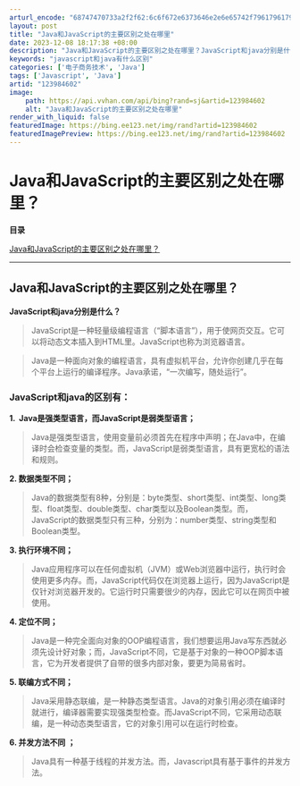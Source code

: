 ```yaml
---
arturl_encode: "68747470733a2f2f62:6c6f672e6373646e2e6e65742f7961796179616c61696c612f:61727469636c652f64657461696c732f313233393834363032"
layout: post
title: "Java和JavaScript的主要区别之处在哪里"
date: 2023-12-08 18:17:38 +08:00
description: "Java和JavaScript的主要区别之处在哪里？JavaScript和java分别是什么？Jav"
keywords: "javascript和java有什么区别"
categories: ['电子商务技术', 'Java']
tags: ['Javascript', 'Java']
artid: "123984602"
image:
    path: https://api.vvhan.com/api/bing?rand=sj&artid=123984602
    alt: "Java和JavaScript的主要区别之处在哪里"
render_with_liquid: false
featuredImage: https://bing.ee123.net/img/rand?artid=123984602
featuredImagePreview: https://bing.ee123.net/img/rand?artid=123984602
---
```


# Java和JavaScript的主要区别之处在哪里？

**目录**

[Java和JavaScript的主要区别之处在哪里？](#Java%E5%92%8CJavaScript%E7%9A%84%E4%B8%BB%E8%A6%81%E5%8C%BA%E5%88%AB%E4%B9%8B%E5%A4%84%E5%9C%A8%E5%93%AA%E9%87%8C%EF%BC%9F)

---

## ****Java和JavaScript的主要区别之处在哪里？****

****JavaScript和java分别是什么？****

> JavaScript是一种轻量级编程语言（“脚本语言”），用于使网页交互。它可以将动态文本插入到HTML里。JavaScript也称为浏览器语言。

> Java是一种面向对象的编程语言，具有虚拟机平台，允许你创建几乎在每个平台上运行的编译程序。Java承诺，“一次编写，随处运行”。

### ****JavaScript和java的区别有：****

****1.  Java是强类型语言，而JavaScript是弱类型语言；****

> Java是强类型语言，使用变量前必须首先在程序中声明；在Java中，在编译时会检查变量的类型。而，JavaScript是弱类型语言，具有更宽松的语法和规则。

****2. 数据类型不同；****

> Java的数据类型有8种，分别是：byte类型、short类型、int类型、long类型、float类型、double类型、char类型以及Boolean类型。而，JavaScript的数据类型只有三种，分别为：number类型、string类型和Boolean类型。

****3. 执行环境不同；****

> Java应用程序可以在任何虚拟机（JVM）或Web浏览器中运行，执行时会使用更多内存。而，JavaScript代码仅在浏览器上运行，因为JavaScript是仅针对浏览器开发的。它运行时只需要很少的内存，因此它可以在网页中被使用。

****4. 定位不同；****

> Java是一种完全面向对象的OOP编程语言，我们想要运用Java写东西就必须先设计好对象；而，JavaScript不同，它是基于对象的一种OOP脚本语言，它为开发者提供了自带的很多内部对象，要更为简易省时。

****5. 联编方式不同；****

> Java采用静态联编，是一种静态类型语言。Java的对象引用必须在编译时就进行，编译器需要实现强类型检查。而JavaScript不同，它采用动态联编，是一种动态类型语言，它的对象引用可以在运行时检查。

****6. 并发方法不同****
****；****

> Java具有一种基于线程的并发方法。而，Javascript具有基于事件的并发方法。
